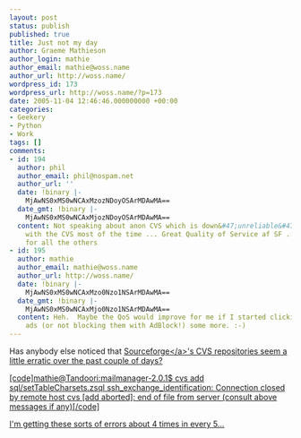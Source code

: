 ```yaml
---
layout: post
status: publish
published: true
title: Just not my day
author: Graeme Mathieson
author_login: mathie
author_email: mathie@woss.name
author_url: http://woss.name/
wordpress_id: 173
wordpress_url: http://woss.name/?p=173
date: 2005-11-04 12:46:46.000000000 +00:00
categories:
- Geekery
- Python
- Work
tags: []
comments:
- id: 194
  author: phil
  author_email: phil@nospam.net
  author_url: ''
  date: !binary |-
    MjAwNS0xMS0wNCAxMzozNDoyOSArMDAwMA==
  date_gmt: !binary |-
    MjAwNS0xMS0wNCAxMjozNDoyOSArMDAwMA==
  content: Not speaking about anon CVS which is down&#47;unreliable&#47;not synced
    with the CVS most of the time ... Great Quality of Service af SF .. an example
    for all the others
- id: 195
  author: mathie
  author_email: mathie@woss.name
  author_url: http://woss.name/
  date: !binary |-
    MjAwNS0xMS0wNCAxMzo0Nzo1NSArMDAwMA==
  date_gmt: !binary |-
    MjAwNS0xMS0wNCAxMjo0Nzo1NSArMDAwMA==
  content: Heh.  Maybe the QoS would improve for me if I started clicking on their
    ads (or not blocking them with AdBlock!) some more. :-)
---
```

Has anybody else noticed that <a href="http:&#47;&#47;sourceforge.net&#47;">Sourceforge<&#47;a>'s CVS repositories seem a little erratic over the past couple of days?

[code]mathie@Tandoori:mailmanager-2.0.1$ cvs add sql&#47;setTableCharsets.zsql
ssh_exchange_identification: Connection closed by remote host
cvs [add aborted]: end of file from server (consult above messages if any)[&#47;code]

I'm getting these sorts of errors about 4 times in every 5...
